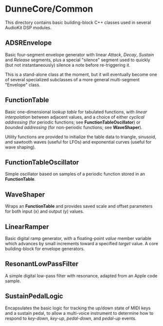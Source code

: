 # DunneCore/Common

This directory contains basic building-block C++ classes used in several AudioKit DSP modules.

## ADSREnvelope
Basic four-segment envelope generator with linear *Attack*, *Decay*, *Sustain* and *Release* segments, plus a special "silence" segment used to quickly (but not instantaneously) silence a note before re-triggering it.

This is a stand-alone class at the moment, but it will eventually become one of several specialized subclasses of a more general multi-segment "Envelope" class.

## FunctionTable
Basic one-dimensional *lookup table* for tabulated functions, with *linear interpolation* between adjacent values, and a choice of either *cyclical addressing* (for periodic functions; see **FunctionTableOscillator**) or *bounded addressing* (for non-periodic functions; see **WaveShaper**).

Utility functions are provided to initialize the table data to triangle, sinusoid, and sawtooth waves (useful for LFOs) and exponential curves (useful for wave shaping).

## FunctionTableOscillator
Simple oscillator based on samples of a periodic function stored in an **FunctionTable**.

## WaveShaper
Wraps an **FunctionTable** and provides saved scale and offset parameters for both input (x) and output (y) values.

## LinearRamper
Basic digital ramp generator, with a floating-point *value* member variable which advances by small increments toward a specified *target* value. A core building-block for envelope generators.

## ResonantLowPassFilter
A simple digital low-pass filter with resonance, adapted from an Apple code sample.

## SustainPedalLogic
Encapsulates the basic logic for tracking the up/down state of MIDI keys and a sustain pedal, to allow a multi-voice instrument to determine how to respond to *key-down*, *key-up*, *pedal-down*, and *pedal-up* events.


